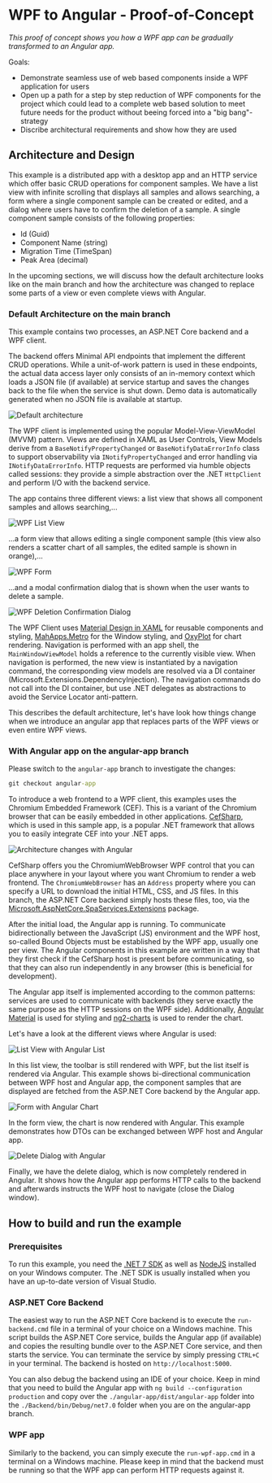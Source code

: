 # WPF to Angular - Proof-of-Concept

*This proof of concept shows you how a WPF app can be gradually transformed to an Angular app.*

Goals:
- Demonstrate seamless use of web based components inside a WPF application for users
- Open up a path for a step by step reduction of WPF components for the project which could lead to a complete web based solution to meet future needs for the product without beeing forced into a "big bang"-strategy
- Discribe architectural requirements and show how they are used

## Architecture and Design

 This example is a distributed app with a desktop app and an HTTP service which offer basic CRUD operations for component samples. We have a list view with infinite scrolling that displays all samples and allows searching, a form where a single component sample can be created or edited, and a dialog where users have to confirm the deletion of a sample. A single component sample consists of the following properties:

- Id (Guid)
- Component Name (string)
- Migration Time (TimeSpan)
- Peak Area (decimal)

In the upcoming sections, we will discuss how the default architecture looks like on the main branch and how the architecture was changed to replace some parts of a view or even complete views with Angular.

### Default Architecture on the main branch

This example contains two processes, an ASP.NET Core backend and a WPF client.

The backend offers Minimal API endpoints that implement the different CRUD operations. While a unit-of-work pattern is used in these endpoints, the actual data access layer only consists of an in-memory context which loads a JSON file (if available) at service startup and saves the changes back to the file when the service is shut down. Demo data is automatically generated when no JSON file is available at startup.

![Default architecture](images/default-architecture.png)

The WPF client is implemented using the popular Model-View-ViewModel (MVVM) pattern. Views are defined in XAML as User Controls, View Models derive from a `BaseNotifyPropertyChanged` or `BaseNotifyDataErrorInfo` class to support observability via `INotifyPropertyChanged` and error handling via `INotifyDataErrorInfo`. HTTP requests are performed via humble objects called sessions: they provide a simple abstraction over the .NET `HttpClient` and perform I/O with the backend service.

The app contains three different views: a list view that shows all component samples and allows searching,...

![WPF List View](images/wpf-list-view.png)

...a form view that allows editing a single component sample (this view also renders a scatter chart of all samples, the edited sample is shown in orange),...

![WPF Form](images/wpf-form.png)

...and a modal confirmation dialog that is shown when the user wants to delete a sample.

![WPF Deletion Confirmation Dialog](images/wpf-delete-dialog.png)

The WPF Client uses [Material Design in XAML](https://github.com/MaterialDesignInXAML/MaterialDesignInXamlToolkit) for reusable components and styling, [MahApps.Metro](https://github.com/MahApps/MahApps.Metro) for the Window styling, and [OxyPlot](https://github.com/oxyplot/oxyplot) for chart rendering. Navigation is performed with an app shell, the `MainWindowViewModel` holds a reference to the currently visible view. When navigation is performed, the new view is instantiated by a navigation command, the corresponding view models are resolved via a DI container (Microsoft.Extensions.DependencyInjection). The navigation commands do not call into the DI container, but use .NET delegates as abstractions to avoid the Service Locator anti-pattern.

This describes the default architecture, let's have look how things change when we introduce an angular app that replaces parts of the WPF views or even entire WPF views.

### With Angular app on the angular-app branch

Please switch to the `angular-app` branch to investigate the changes:

```cmd
git checkout angular-app
```

To introduce a web frontend to a WPF client, this examples uses the Chromium Embedded Framework (CEF). This is a variant of the Chromium browser that can be easily embedded in other applications. [CefSharp](https://github.com/cefsharp/CefSharp), which is used in this sample app, is a popular .NET framework that allows you to easily integrate CEF into your .NET apps.

![Architecture changes with Angular](images/architecture-with-angular.png)

CefSharp offers you the ChromiumWebBrowser WPF control that you can place anywhere in your layout where you want Chromium to render a web frontend. The `ChromiumWebBrowser` has an `Address` property where you can specify a URL to download the initial HTML, CSS, and JS files. In this branch, the ASP.NET Core backend simply hosts these files, too, via the [Microsoft.AspNetCore.SpaServices.Extensions](https://www.nuget.org/packages/Microsoft.AspNetCore.SpaServices.Extensions) package.

After the initial load, the Angular app is running. To communicate bidirectionally between the JavaScript (JS) environment and the WPF host, so-called Bound Objects must be established by the WPF app, usually one per view. The Angular components in this example are written in a way that they first check if the CefSharp host is present before communicating, so that they can also run independently in any browser (this is beneficial for development).

The Angular app itself is implemented according to the common patterns: services are used to communicate with backends (they serve exactly the same purpose as the HTTP sessions on the WPF side). Additionally, [Angular Material](https://material.angular.io/) is used for styling and [ng2-charts](https://github.com/valor-software/ng2-charts) is used to render the chart.

Let's have a look at the different views where Angular is used:

![List View with Angular List](images/list-view-with-angular.png)

In this list view, the toolbar is still rendered with WPF, but the list itself is rendered via Angular. This example shows bi-directional communication between WPF host and Angular app, the component samples that are displayed are fetched from the ASP.NET Core backend by the Angular app.

![Form with Angular Chart](images/form-with-angular-chart.png)

In the form view, the chart is now rendered with Angular. This example demonstrates how DTOs can be exchanged between WPF host and Angular app.

![Delete Dialog with Angular](images/delete-dialog-with-angular.png)

Finally, we have the delete dialog, which is now completely rendered in Angular. It shows how the Angular app performs HTTP calls to the backend and afterwards instructs the WPF host to navigate (close the Dialog window).

## How to build and run the example

### Prerequisites

To run this example, you need the [.NET 7 SDK](https://dotnet.microsoft.com/en-us/download/dotnet/7.0) as well as [NodeJS](https://nodejs.org/en) installed on your Windows computer. The .NET SDK is usually installed when you have an up-to-date version of Visual Studio.

### ASP.NET Core Backend

The easiest way to run the ASP.NET Core backend is to execute the `run-backend.cmd` file in a terminal of your choice on a Windows machine. This script builds the ASP.NET Core service, builds the Angular app (if available) and copies the resulting bundle over to the ASP.NET Core service, and then starts the service. You can terminate the service by simply pressing `CTRL+C` in your terminal. The backend is hosted on `http://localhost:5000`.

You can also debug the backend using an IDE of your choice. Keep in mind that you need to build the Angular app with `ng build --configuration production` and copy over the `./angular-app/dist/angular-app` folder into the `./Backend/bin/Debug/net7.0` folder when you are on the angular-app branch.

### WPF app

Similarly to the backend, you can simply execute the `run-wpf-app.cmd` in a terminal on a Windows machine. Please keep in mind that the backend must be running so that the WPF app can perform HTTP requests against it.